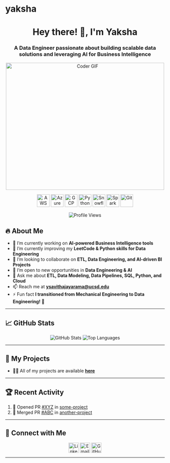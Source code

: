 # yaksha

<h1 align="center">Hey there! 👋, I'm Yaksha </h1>
<h3 align="center">A Data Engineer passionate about building scalable data solutions and leveraging AI for Business Intelligence</h3>
<p align="center">
    <img src="https://media.giphy.com/media/SWoSkN6DxTszqIKEqv/giphy.gif" alt="Coder GIF" width="500" height="400">
</p>

<p align="center">
  <img src="https://www.vectorlogo.zone/logos/amazon_aws/amazon_aws-icon.svg" alt="AWS" width="40" height="40"/> 
  <img src="https://www.vectorlogo.zone/logos/microsoft_azure/microsoft_azure-icon.svg" alt="Azure" width="40" height="40"/> 
  <img src="https://www.vectorlogo.zone/logos/google_cloud/google_cloud-icon.svg" alt="GCP" width="40" height="40"/> 
  <img src="https://www.vectorlogo.zone/logos/python/python-icon.svg" alt="Python" width="40" height="40"/>
  <img src="https://www.vectorlogo.zone/logos/snowflake/snowflake-icon.svg" alt="Snowflake" width="40" height="40"/>
  <img src="https://www.vectorlogo.zone/logos/apache_spark/apache_spark-ar21.svg" alt="Spark" width="40" height="40"/>
  <img src="https://www.vectorlogo.zone/logos/git-scm/git-scm-icon.svg" alt="Git" width="40" height="40"/>
</p>

<p align="center"> <img src="https://komarev.com/ghpvc/?username=yakshasj" alt="Profile Views" /> </p>

## 🔥 About Me

- 🔭 I’m currently working on **AI-powered Business Intelligence tools**
- 🌱 I’m currently improving my **LeetCode & Python skills for Data Engineering**
- 👯 I’m looking to collaborate on **ETL, Data Engineering, and AI-driven BI Projects**
- 🤝 I’m open to new opportunities in **Data Engineering & AI**
- 💬 Ask me about **ETL, Data Modeling, Data Pipelines, SQL, Python, and Cloud**
- 📫 Reach me at **ysavithajayarama@ucsd.edu**
- ⚡ Fun fact **I transitioned from Mechanical Engineering to Data Engineering!** 🤯

---

## 📈 GitHub Stats

<p align="center"> 
  <img src="https://github-readme-stats.vercel.app/api?username=rsm-ysavithajayarama&show_icons=true&theme=dark" alt="GitHub Stats" />
  <img src="https://github-readme-stats.vercel.app/api/top-langs/?username=rsm-ysavithajayarama&layout=compact&theme=dark" alt="Top Languages" />
</p>

---

## 🚀 My Projects
- 👨‍💻 All of my projects are available **[here](https://github.com/rsm-ysavithajayarama?tab=repositories)**

---

## 🏆 Recent Activity

<!--START_SECTION:activity-->
1. 💪 Opened PR [#XYZ](https://github.com/) in [some-project](https://github.com/)
2. 🎉 Merged PR [#ABC](https://github.com/) in [another-project](https://github.com/)
<!--END_SECTION:activity-->

---

## 📡 Connect with Me

<p align="center">
  <a href="https://www.linkedin.com/in/yaksha-sj/" target="blank"><img align="center" src="https://img.icons8.com/color/48/000000/linkedin.png" alt="LinkedIn" height="32" width="32" /></a>
  <a href="mailto:ysavithajayarama@ucsd.edu" target="blank"><img align="center" src="https://img.icons8.com/color/48/000000/gmail.png" alt="Email" height="32" width="32" /></a>
  <a href="https://github.com/rsm-ysavithajayarama" target="blank"><img align="center" src="https://img.icons8.com/material-rounded/48/000000/github.png" alt="GitHub" height="32" width="32" /></a>
</p>

---


